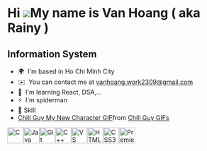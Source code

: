 Hi ![](https://user-images.githubusercontent.com/18350557/176309783-0785949b-9127-417c-8b55-ab5a4333674e.gif)My name is Van Hoang ( aka Rainy )
===============================================================================================================================================

Information System
------------------

*   🌍  I'm based in Ho Chi Minh City
*   ✉️  You can contact me at [vanhoang.work2309@gmail.com](mailto:vanhoang.work2309@gmail.com)
*   🧠  I'm learning React, DSA,...
*   ⚡  I'm spiderman
*   🧐 Skill
* <div class="tenor-gif-embed" data-postid="2777893510283028272" data-share-method="host" data-aspect-ratio="0.911647" data-width="100%"><a href="https://tenor.com/view/chill-guy-my-new-character-gif-2777893510283028272">Chill Guy My New Character GIF</a>from <a href="https://tenor.com/search/chill+guy-gifs">Chill Guy GIFs</a></div> <script type="text/javascript" async src="https://tenor.com/embed.js"></script>


<p align="left">
<a href="https://docs.microsoft.com/en-us/cpp/?view=msvc-170" target="_blank" rel="noreferrer"><img src="https://raw.githubusercontent.com/danielcranney/readme-generator/main/public/icons/skills/c-colored.svg" width="36" height="36" alt="C" /></a><a href="https://www.oracle.com/java/" target="_blank" rel="noreferrer"><img src="https://raw.githubusercontent.com/danielcranney/readme-generator/main/public/icons/skills/java-colored.svg" width="36" height="36" alt="Java" /></a><a href="https://git-scm.com/" target="_blank" rel="noreferrer"><img src="https://raw.githubusercontent.com/danielcranney/readme-generator/main/public/icons/skills/git-colored.svg" width="36" height="36" alt="Git" /></a><a href="https://docs.microsoft.com/en-us/cpp/?view=msvc-170" target="_blank" rel="noreferrer"><img src="https://raw.githubusercontent.com/danielcranney/readme-generator/main/public/icons/skills/cplusplus-colored.svg" width="36" height="36" alt="C++" /></a><a href="https://code.visualstudio.com/" target="_blank" rel="noreferrer"><img src="https://raw.githubusercontent.com/danielcranney/readme-generator/main/public/icons/skills/visualstudiocode.svg" width="36" height="36" alt="VS Code" /></a><a href="https://developer.mozilla.org/en-US/docs/Glossary/HTML5" target="_blank" rel="noreferrer"><img src="https://raw.githubusercontent.com/danielcranney/readme-generator/main/public/icons/skills/html5-colored.svg" width="36" height="36" alt="HTML5" /></a><a href="https://www.w3.org/TR/CSS/#css" target="_blank" rel="noreferrer"><img src="https://raw.githubusercontent.com/danielcranney/readme-generator/main/public/icons/skills/css3-colored.svg" width="36" height="36" alt="CSS3" /></a><a href="https://www.adobe.com/uk/products/premiere.html" target="_blank" rel="noreferrer"><img src="https://raw.githubusercontent.com/danielcranney/readme-generator/main/public/icons/skills/premierepro-colored.svg" width="36" height="36" alt="Premiere Pro" /></a>
                    </p>
                    
